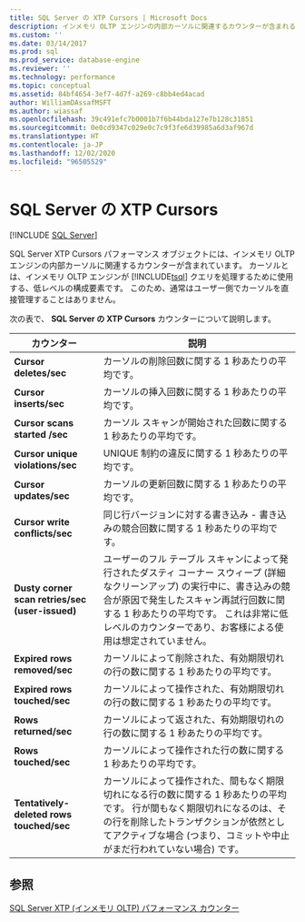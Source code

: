 ```yaml
---
title: SQL Server の XTP Cursors | Microsoft Docs
description: インメモリ OLTP エンジンの内部カーソルに関連するカウンターが含まれる SQL Server XTP Cursors パフォーマンス オブジェクトについて説明します。
ms.custom: ''
ms.date: 03/14/2017
ms.prod: sql
ms.prod_service: database-engine
ms.reviewer: ''
ms.technology: performance
ms.topic: conceptual
ms.assetid: 84bf4654-3ef7-4d7f-a269-c8bb4ed4acad
author: WilliamDAssafMSFT
ms.author: wiassaf
ms.openlocfilehash: 39c491efc7b0001b7f6b44bda127e7b128c31851
ms.sourcegitcommit: 0e0cd9347c029e0c7c9f3fe6d39985a6d3af967d
ms.translationtype: HT
ms.contentlocale: ja-JP
ms.lasthandoff: 12/02/2020
ms.locfileid: "96505529"
---
```

# <a name="sql-server-xtp-cursors"></a>SQL Server の XTP Cursors
 [!INCLUDE [SQL Server](../../includes/applies-to-version/sqlserver.md)]

  SQL Server XTP Cursors パフォーマンス オブジェクトには、インメモリ OLTP エンジンの内部カーソルに関連するカウンターが含まれています。 カーソルとは、インメモリ OLTP エンジンが [!INCLUDE[tsql](../../includes/tsql-md.md)] クエリを処理するために使用する、低レベルの構成要素です。 このため、通常はユーザー側でカーソルを直接管理することはありません。  
  
 次の表で、 **SQL Server の XTP Cursors** カウンターについて説明します。  
  
|カウンター|説明|  
|-------------|-----------------|  
|**Cursor deletes/sec**|カーソルの削除回数に関する 1 秒あたりの平均です。|  
|**Cursor inserts/sec**|カーソルの挿入回数に関する 1 秒あたりの平均です。|  
|**Cursor scans started /sec**|カーソル スキャンが開始された回数に関する 1 秒あたりの平均です。|  
|**Cursor unique violations/sec**|UNIQUE 制約の違反に関する 1 秒あたりの平均です。|  
|**Cursor updates/sec**|カーソルの更新回数に関する 1 秒あたりの平均です。|  
|**Cursor write conflicts/sec**|同じ行バージョンに対する書き込み - 書き込みの競合回数に関する 1 秒あたりの平均です。|  
|**Dusty corner scan retries/sec (user-issued)**|ユーザーのフル テーブル スキャンによって発行されたダスティ コーナー スウィープ (詳細なクリーンアップ) の実行中に、書き込みの競合が原因で発生したスキャン再試行回数に関する 1 秒あたりの平均です。 これは非常に低レベルのカウンターであり、お客様による使用は想定されていません。|  
|**Expired rows removed/sec**|カーソルによって削除された、有効期限切れの行の数に関する 1 秒あたりの平均です。|  
|**Expired rows touched/sec**|カーソルによって操作された、有効期限切れの行の数に関する 1 秒あたりの平均です。|  
|**Rows returned/sec**|カーソルによって返された、有効期限切れの行の数に関する 1 秒あたりの平均です。|  
|**Rows touched/sec**|カーソルによって操作された行の数に関する 1 秒あたりの平均です。|  
|**Tentatively-deleted rows touched/sec**|カーソルによって操作された、間もなく期限切れになる行の数に関する 1 秒あたりの平均です。 行が間もなく期限切れになるのは、その行を削除したトランザクションが依然としてアクティブな場合 (つまり、コミットや中止がまだ行われていない場合) です。|  
  
## <a name="see-also"></a>参照  
 [SQL Server XTP &#40;インメモリ OLTP&#41; パフォーマンス カウンター](../../relational-databases/performance-monitor/sql-server-xtp-in-memory-oltp-performance-counters.md)  
  
  
